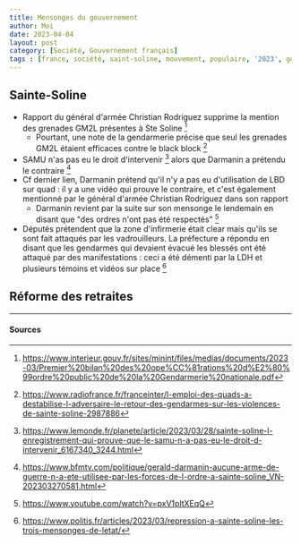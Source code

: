```yaml
---
title: Mensonges du gouvernement
author: Moi
date: 2023-04-04
layout: post
category: [Société, Gouvernement français]
tags : [france, société, saint-soline, mouvement, populaire, '2023', gouvernement]
---
```


## Sainte-Soline

- Rapport du général d'armée Christian Rodriguez supprime la mention des grenades GM2L présentes à Ste Soline [^omissionGM2L]
    - Pourtant, une note de la gendarmerie précise que seul les grenades GM2L étaient efficaces contre le black block [^avouGM2L]
- SAMU n'as pas eu le droit d'intervenir [^interdictionSAMU] alors que Darmanin a prétendu le contraire [^darmaninfdp]
- Cf dernier lien, Darmanin prétend qu'il n'y a pas eu d'utilisation de LBD sur quad : il y a une vidéo qui prouve le contraire, et c'est également mentionné par le général d'armée Christian Rodriguez dans son rapport
    - Darmanin revient par la suite sur son mensonge le lendemain en disant que "des ordres n'ont pas été respectés" [^darmaninmythomane]
- Députés prétendent que la zone d'infirmerie était clear mais qu'ils se sont fait attaqués par les vadrouilleurs. La préfecture a répondu en disant que les gendarmes qui devaient évacué les blessés ont été attaqué par des manifestations : ceci a été démenti par la LDH et plusieurs témoins et vidéos sur place [^eniememensonge]

## Réforme des retraites



---

#### Sources

[^omissionGM2L]: <https://www.interieur.gouv.fr/sites/minint/files/medias/documents/2023-03/Premier%20bilan%20des%20ope%CC%81rations%20d%E2%80%99ordre%20public%20de%20la%20Gendarmerie%20nationale.pdf>
[^avouGM2L]: <https://www.radiofrance.fr/franceinter/l-emploi-des-quads-a-destabilise-l-adversaire-le-retour-des-gendarmes-sur-les-violences-de-sainte-soline-2987886>
[^interdictionSAMU]: <https://www.lemonde.fr/planete/article/2023/03/28/sainte-soline-l-enregistrement-qui-prouve-que-le-samu-n-a-pas-eu-le-droit-d-intervenir_6167340_3244.html>
[^darmaninfdp]: <https://www.bfmtv.com/politique/gerald-darmanin-aucune-arme-de-guerre-n-a-ete-utilisee-par-les-forces-de-l-ordre-a-sainte-soline_VN-202303270581.html>
[^eniememensonge]: <https://www.politis.fr/articles/2023/03/repression-a-sainte-soline-les-trois-mensonges-de-letat/>
[^darmaninmythomane]: <https://www.youtube.com/watch?v=pxV1pltXEqQ>